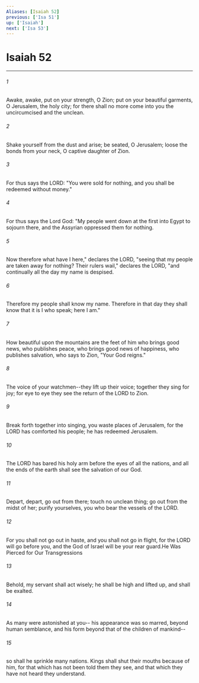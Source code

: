 ```yaml
---
Aliases: [Isaiah 52]
previous: ['Isa 51']
up: ['Isaiah']
next: ['Isa 53']
---
```

# Isaiah 52

***

 

###### 1 
Awake, awake, 
 put on your strength, O Zion; 
 put on your beautiful garments, 
 O Jerusalem, the holy city; 
 for there shall no more come into you 
 the uncircumcised and the unclean. 
 
 

###### 2 
Shake yourself from the dust and arise; 
 be seated, O Jerusalem; 
 loose the bonds from your neck, 
 O captive daughter of Zion.
 
 

###### 3 
For thus says the LORD: "You were sold for nothing, and you shall be redeemed without money." 
 

###### 4 
For thus says the Lord God: "My people went down at the first into Egypt to sojourn there, and the Assyrian oppressed them for nothing. 
 

###### 5 
Now therefore what have I here," declares the LORD, "seeing that my people are taken away for nothing? Their rulers wail," declares the LORD, "and continually all the day my name is despised. 
 

###### 6 
Therefore my people shall know my name. Therefore in that day they shall know that it is I who speak; here I am."
 
 

###### 7 
How beautiful upon the mountains 
 are the feet of him who brings good news, 
 who publishes peace, who brings good news of happiness, 
 who publishes salvation, 
 who says to Zion, "Your God reigns." 
 
 

###### 8 
The voice of your watchmen--they lift up their voice; 
 together they sing for joy; 
 for eye to eye they see 
 the return of the LORD to Zion. 
 
 

###### 9 
Break forth together into singing, 
 you waste places of Jerusalem, 
 for the LORD has comforted his people; 
 he has redeemed Jerusalem. 
 
 

###### 10 
The LORD has bared his holy arm 
 before the eyes of all the nations, 
 and all the ends of the earth shall see 
 the salvation of our God.
 
 

###### 11 
Depart, depart, go out from there; 
 touch no unclean thing; 
 go out from the midst of her; purify yourselves, 
 you who bear the vessels of the LORD. 
 
 

###### 12 
For you shall not go out in haste, 
 and you shall not go in flight, 
 for the LORD will go before you, 
 and the God of Israel will be your rear guard.He Was Pierced for Our Transgressions
 
 

###### 13 
Behold, my servant shall act wisely; 
 he shall be high and lifted up, 
 and shall be exalted. 
 
 

###### 14 
As many were astonished at you-- 
 his appearance was so marred, beyond human semblance, 
 and his form beyond that of the children of mankind-- 
 
 

###### 15 
so shall he sprinkle many nations. 
 Kings shall shut their mouths because of him, 
 for that which has not been told them they see, 
 and that which they have not heard they understand.
 
